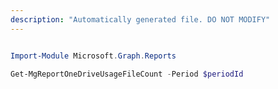 ```yaml
---
description: "Automatically generated file. DO NOT MODIFY"
---
```


```powershell

Import-Module Microsoft.Graph.Reports

Get-MgReportOneDriveUsageFileCount -Period $periodId 

```